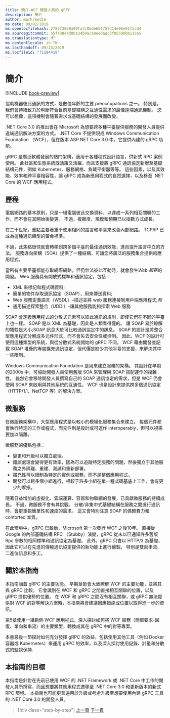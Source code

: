 ```yaml
---
title: 簡介-WCF 開發人員的 gRPC
description: 簡介
author: markrendle
ms.date: 09/02/2019
ms.openlocfilehash: 2782f28e8a99fa7c0bde69f757d14e96e91f5cd4
ms.sourcegitcommit: 55f438d4d00a34b9aca9eedaac3f85590bb11565
ms.translationtype: MT
ms.contentlocale: zh-TW
ms.lasthandoff: 09/23/2019
ms.locfileid: "71184418"
---
```

# <a name="introduction"></a>簡介

[!INCLUDE [book-preview](../../../includes/book-preview.md)]

協助機器彼此通訊的方式，是數位年齡的主要 preoccupations 之一。 特別是，我們會持續致力於判斷符合目前基礎結構之互通性需求的最佳遠端通訊機制。 您可以想像，這項機制會隨著需求或基礎結構的發展而改變。

.NET Core 3.0 的推出會在 Microsoft 為想要跨多種平臺提供服務的開發人員提供遠端通訊解決方案的方式。 .NET Core 不提供現成 Windows Communication Foundation （WCF），但在版本 ASP.NET Core 3.0 中，它提供內建的 gRPC 功能。

gRPC 是廣泛軟體發展的熱門架構，適用于各種程式設計語言，供新式 RPC 案例使用。 此社區和生態系統既活躍又活躍，而且支援將 gRPC 通訊協定新增至基礎結構元件，例如 Kubernetes、服務網格、負載平衡器等等。 這些因素，以及其效能、效率和跨平臺相容性，讓 gRPC 成為新應用程式的自然選擇，以及移至 .NET Core 的 WCF 應用程式。

## <a name="history"></a>歷程

電腦網路的基本原則，只是一組電腦彼此交換資料，以達成一系列相互關聯的工作，而不會在其開始後變更。 不過，複雜度、規模和預期已以指數方式成長。  

在二十世紀，重點主要著重于使用相同的語言和平臺來改善內部網路。 TCP/IP 已成為這種通訊類型的黃金標準。

不過，此焦點很快就會轉移到跨多個平臺的最佳通訊效能，進而提升語言中立的方法。 服務導向架構（SOA）提供了一種結構，可讓您將廣泛的服務集合提供給應用程式。

當所有主要平臺都能存取網際網路，但仍無法彼此互動時，就會發生*Web 服務*的開發。 Web 服務具有開放式標準和通訊協定，包括：

- XML 來標記和程式碼資料;
- 簡單的物件存取通訊協定（SOAP），用來傳送資料;
- Web 服務定義語言（WSDL）–描述並將 web 服務連接到用戶端應用程式;*和*
- 通用描述探索整合（UDDI）-讓其他服務能夠探索 Web 服務

SOAP 會定義應用程式的分散式元素可以彼此通訊的規則，即使它們在不同的平臺上也一樣。 SOAP 是以 XML 為基礎，因此是人類看得懂的。 讓 SOAP 易於瞭解的犧牲是大小;SOAP 訊息大於可比較通訊協定中的訊息。 SOAP 的設計是將整合型應用程式分解成多元件形式，而不會失去安全性或控制。 因此，WCF 的設計可使用這種類型的系統，與從分散式系統開始的 gRPC 不同。 WCF 藉由開發並記載 SOAP 堆疊的專屬擴充通訊協定，但代價是缺少其他平臺的支援，來解決其中一些限制。

Windows Communication Foundation 是用來建立服務的架構。 其設計在早期的2000s 中，可協助開發人員使用舊版 SOA 來管理與 SOAP 搭配運作的複雜性。 雖然它會移除開發人員撰寫自己的 SOAP 通訊協定的需求，但是 WCF 仍會使用 SOAP 來啟用與其他系統的互通性。 WCF 也是設計來提供跨多個通訊協定（HTTP/1.1、NetTCP 等）的解決方案。

## <a name="microservices"></a>微服務

在微服務架構中，大型應用程式是以較小的模組化服務集合來建立。 每個元件都會執行特定的工作或程式，而元件則是設計成可運作 interoperably，但可以視需要加以隔離。

微服務的優點包括：

- 變更和升級可以獨立處理。
- 錯誤處理會變得更有效率，因為可以追蹤特定服務的問題，然後獨立于其他服務之外隔離、重建、測試和重新部署。
- 擴充性可以限制為特定的實例或服務，而不是整個應用程式。
- 開發可以跨多個小組進行，相較于許多小組在單一程式碼基底上工作，會有更少的摩擦。

隨著日益增加的虛擬化、雲端運算、容器和物聯網的發展，已貢獻微服務的持續成長。 不過，微服務不會有其挑戰。 分散/非集中式基礎結構在服務之間進行通訊時，會更重視簡單性和速度的需求。 這又會特別注意 SOAP 的偶爾費力和 contorted 本質。

在此環境中，gRPC 已啟動，Microsoft 第一次發行 WCF 之後10年。 直接從 Google 的內部基礎結構 RPC （Stubby）演變，gRPC 從未以已通知許多舊版 Rpc 參數的相同標準和通訊協定為基礎。 此外，gRPC 只會以 HTTP/2 為基礎，因此它可以在先進的傳輸通訊協定提供的新功能上進行繪製。 特別是雙向串流、二進位訊息和多工。

## <a name="about-this-guide"></a>關於本指南

本指南涵蓋 gRPC 的主要功能。 早期章節會大致瞭解 WCF 的主要功能，並將其與 gRPC 比較。 它會識別在 WCF 和 gRPC 之間直接相互關聯的位置，以及 gRPC 提供優勢的位置。 在 WCF 和 gRPC 之間沒有相互關聯，或 gRPC 無法提供對 WCF 的對等解決方案時，本指南將會建議因應措施或位置以取得進一步的資訊。

第5章使用一組範例 WCF 應用程式，深入探討如何將 WCF 服務（簡單要求-回復、單向和串流）的主要類型，轉換成其在 gRPC 中的對等專案。

本書最後一節探討如何充分發揮 gRPC 的效益，包括使用其他工具（例如 Docker 容器或 Kubernetes）來運用 gRPC 的效率，以及深入探討使用記錄、計量和分散式的監視保持.

## <a name="whom-this-guide-is-for"></a>本指南的目標

本指南是針對在先前已使用 WCF 的 .NET Framework 或 .NET Core 中工作的開發人員所撰寫，而且想要將其應用程式遷移至 .NET Core 3.0 和更新版本的新式 RPC 環境。 本指南也可能更普遍用於升級或考慮升級至想要使用內建 gRPC 工具的 .NET Core 3.0 的開發人員。

>[!div class="step-by-step"]
>[上一頁](index.md)
>[下一頁](grpc-overview.md)
